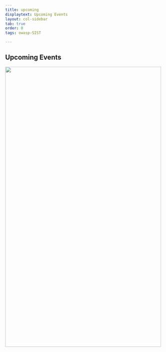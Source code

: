 ```yaml
---
title: upcoming
displaytext: Upcoming Events
layout: col-sidebar
tab: true
order: 0
tags: owasp-SIST

---
```


## Upcoming Events

<img src="https://raw.githubusercontent.com/OWASP/www-chapter-sathyabama-institute-of-science-and-technology/main/assets/images/Cyber%20security.jpeg" width="500" height="900"> <br>

